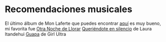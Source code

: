 # Recomendaciones musicales

El último álbum de Mon Laferte que puedes encontrar [aquí](https://www.youtube.com/watch?v=pqZ_myq8z-Q&list=OLAK5uy_lKKdYIJAf6W7y60-Lj5QMFYis4tzhwfZE&pp=0gcJCbAEOCosWNin) es muy bueno, mi favorita fue [Otra Noche de Llorar](https://www.youtube.com/watch?v=Z8DcUVribEg&list=OLAK5uy_lKKdYIJAf6W7y60-Lj5QMFYis4tzhwfZE&index=3)
[Queriéndote en silencio](https://www.youtube.com/watch?v=qecmjvuho_o&list=RDqecmjvuho_o&start_radio=1&pp=ygUYcXVlcmnDqW5kb3RlIGVuIHNpbGVuY2lvoAcB) de Laura Itandehui
[Guapa](https://www.youtube.com/watch?v=ECJ8SPGgGlw&list=RDECJ8SPGgGlw&start_radio=1&pp=ygUQZ3VhcGEgZ2lybCB1bHRyYaAHAQ%3D%3D) de Girl Ultra
